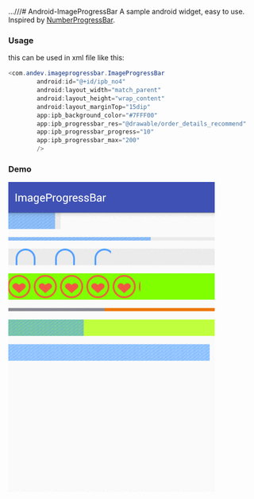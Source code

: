 ...///# Android-ImageProgressBar
A sample android widget, easy to use. Inspired by [NumberProgressBar](https://github.com/daimajia/NumberProgressBar).
### Usage
this can be used in xml file like this:
```java
<com.andev.imageprogressbar.ImageProgressBar
        android:id="@+id/ipb_no4"
        android:layout_width="match_parent"
        android:layout_height="wrap_content"
        android:layout_marginTop="15dip"
        app:ipb_background_color="#7FFF00"
        app:ipb_progressbar_res="@drawable/order_details_recommend"
        app:ipb_progressbar_progress="10"
        app:ipb_progressbar_max="200"
        />
```

### Demo

![demo](https://github.com/andev009/ImageProgressBar/blob/master/screenshot/imageprogressbar.gif)

